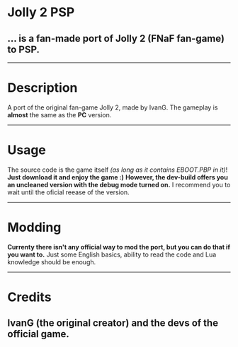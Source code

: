 # Jolly 2 PSP
## ... is a fan-made port of Jolly 2 (FNaF fan-game) to PSP.
____
# Description
A port of the original fan-game Jolly 2, made by IvanG. The gameplay is **almost** the same as the **PC** version.
____
# Usage
The source code is the game itself *(as long as it contains EBOOT.PBP in it)*! **Just download it and enjoy the game :)**
**However, the dev-build offers you an uncleaned version with the debug mode turned on.** I recommend you to wait until the oficial reease of the version.
____
# Modding
**Currenty there isn't any official way to mod the port, but you can do that if you want to.** Just some English basics, ability to read the code and Lua knowledge should be enough.
____
# Credits
## IvanG (the original creator) and the devs of the official game.
